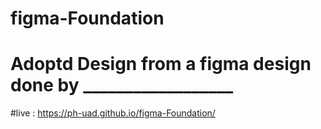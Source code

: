 # figma-Foundation
# Adoptd Design from a figma design done by __________________
#live : https://ph-uad.github.io/figma-Foundation/
